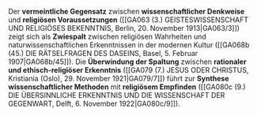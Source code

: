 
Der **vermeintliche Gegensatz** zwischen **wissenschaftlicher Denkweise** und **religiösen Voraussetzungen** ([[GA063 (3.) GEISTESWISSENSCHAFT UND RELIGIÖSES BEKENNTNIS, Berlin, 20. November 1913|GA063/3]]) zeigt sich als **Zwiespalt** zwischen religiösen Wahrheiten und naturwissenschaftlichen Erkenntnissen in der modernen Kultur ([[GA068b (45.) DIE RÄTSELFRAGEN DES DASEINS, Basel, 5. Februar 1907|GA068b/45]]). Die **Überwindung der Spaltung** zwischen **rationaler und ethisch-religiöser Erkenntnis** ([[GA079 (7.) JESUS ODER CHRISTUS, Kristiania (Oslo), 29. November 1921|GA079/7]]) führt zur **Synthese wissenschaftlicher Methoden** mit **religiösem Empfinden** ([[GA080c (9.) DIE ÜBERSINNLICHE ERKENNTNIS UND DIE WISSENSCHAFT DER GEGENWART, Delft, 6. November 1922|GA080c/9]]).
